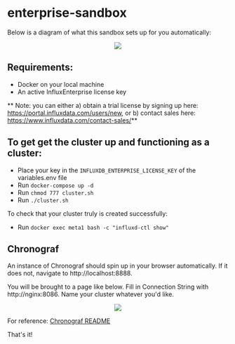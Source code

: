 # enterprise-sandbox

Below is a diagram of what this sandbox sets up for you automatically:
<p align="center">
  <img src="https://github.com/samhld/enterprise-sandbox/blob/master/readme_images/ent-sandbox-2.png"/>
</p>

## Requirements:
* Docker on your local machine
* An active InfluxEnterprise license key

** Note: you can either a) obtain a trial license by signing up here: https://portal.influxdata.com/users/new, or b) contact sales here: https://www.influxdata.com/contact-sales/**


## To get get the cluster up and functioning as a cluster:

* Place your key in the `INFLUXDB_ENTERPRISE_LICENSE_KEY` of the variables.env file
* Run `docker-compose up -d`
* Run `chmod 777 cluster.sh`
* Run `./cluster.sh`

To check that your cluster truly is created successfully:

* Run `docker exec meta1 bash -c "influxd-ctl show"`

## Chronograf ##

An instance of Chronograf should spin up in your browser automatically.  If it does not, navigate to http://localhost:8888.

You will be brought to a page like below.  Fill in Connection String with http://nginx:8086.  Name your cluster whatever you'd like.

<p align="center">
  <img src="https://github.com/samhld/enterprise-sandbox/blob/master/readme_images/chrono-config.png"/>
</p>

For reference: [Chronograf README](https://github.com/influxdata/chronograf/blob/master/README.md)



That's it!
